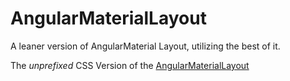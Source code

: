 # AngularMaterialLayout
A leaner version of AngularMaterial Layout, utilizing the best of it.

The _unprefixed_ CSS Version of the [AngularMaterialLayout](https://material.angularjs.org/HEAD/#/layout/grid)
